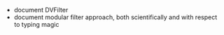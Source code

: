 - document DVFilter
- document modular filter approach, both scientifically and with respect to typing magic
